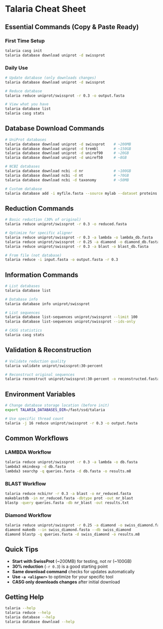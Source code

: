 # Talaria Cheat Sheet

## Essential Commands (Copy & Paste Ready)

### First Time Setup
```bash
talaria casg init
talaria database download uniprot -d swissprot
```

### Daily Use
```bash
# Update database (only downloads changes)
talaria database download uniprot -d swissprot

# Reduce database
talaria reduce uniprot/swissprot -r 0.3 -o output.fasta

# View what you have
talaria database list
talaria casg stats
```

## Database Download Commands

```bash
# UniProt databases
talaria database download uniprot -d swissprot    # ~200MB
talaria database download uniprot -d trembl       # ~150GB
talaria database download uniprot -d uniref90     # ~20GB
talaria database download uniprot -d uniref50     # ~8GB

# NCBI databases
talaria database download ncbi -d nr              # ~100GB
talaria database download ncbi -d nt              # ~70GB
talaria database download ncbi -d taxonomy        # ~50MB

# Custom database
talaria database add -i myfile.fasta --source mylab --dataset proteins
```

## Reduction Commands

```bash
# Basic reduction (30% of original)
talaria reduce uniprot/swissprot -r 0.3 -o reduced.fasta

# Optimize for specific aligner
talaria reduce uniprot/swissprot -r 0.3 -a lambda -o lambda_db.fasta
talaria reduce uniprot/swissprot -r 0.25 -a diamond -o diamond_db.fasta
talaria reduce uniprot/swissprot -r 0.3 -a blast -o blast_db.fasta

# From file (not database)
talaria reduce -i input.fasta -o output.fasta -r 0.3
```

## Information Commands

```bash
# List databases
talaria database list

# Database info
talaria database info uniprot/swissprot

# List sequences
talaria database list-sequences uniprot/swissprot --limit 100
talaria database list-sequences uniprot/swissprot --ids-only

# CASG statistics
talaria casg stats
```

## Validation & Reconstruction

```bash
# Validate reduction quality
talaria validate uniprot/swissprot:30-percent

# Reconstruct original sequences
talaria reconstruct uniprot/swissprot:30-percent -o reconstructed.fasta
```

## Environment Variables

```bash
# Change database storage location (before init)
export TALARIA_DATABASES_DIR=/fast/ssd/talaria

# Use specific thread count
talaria -j 16 reduce uniprot/swissprot -r 0.3 -o output.fasta
```

## Common Workflows

### LAMBDA Workflow
```bash
talaria reduce uniprot/swissprot -r 0.3 -a lambda -o db.fasta
lambda3 mkindexp -d db.fasta
lambda3 searchp -q queries.fasta -d db.fasta -o results.m8
```

### BLAST Workflow
```bash
talaria reduce ncbi/nr -r 0.3 -a blast -o nr_reduced.fasta
makeblastdb -in nr_reduced.fasta -dbtype prot -out nr_blast
blastp -query queries.fasta -db nr_blast -out results.txt
```

### Diamond Workflow
```bash
talaria reduce uniprot/swissprot -r 0.25 -a diamond -o swiss_diamond.fasta
diamond makedb --in swiss_diamond.fasta --db swiss_diamond
diamond blastp -q queries.fasta -d swiss_diamond -o results.m8
```

## Quick Tips

- **Start with SwissProt** (~200MB) for testing, not nr (~100GB)
- **30% reduction** (`-r 0.3`) is a good starting point
- **Same download command** checks for updates automatically
- **Use `-a <aligner>`** to optimize for your specific tool
- **CASG only downloads changes** after initial download

## Getting Help

```bash
talaria --help
talaria reduce --help
talaria database --help
talaria database download --help
```